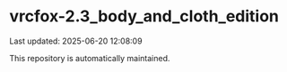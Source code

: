 # vrcfox-2.3_body_and_cloth_edition

Last updated: 2025-06-20 12:08:09

This repository is automatically maintained.
